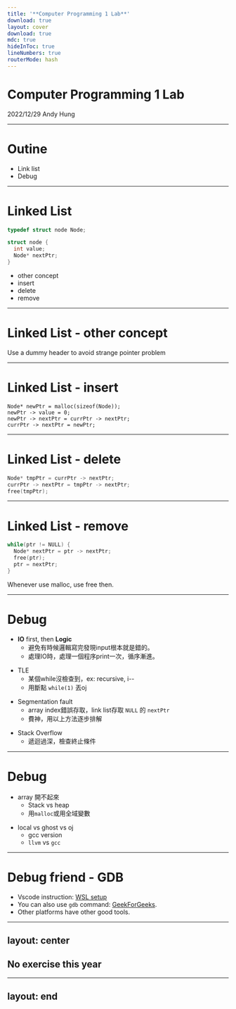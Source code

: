 ```yaml
---
title: '**Computer Programming 1 Lab**'
download: true
layout: cover
download: true
mdc: true
hideInToc: true
lineNumbers: true
routerMode: hash
---
```


# Computer Programming 1 Lab
2022/12/29 Andy Hung

<div class="abs-br m-6 flex gap-2">
  <a href="https://slidev.andyjjrt.cc/1111cp1-lab13" target="_blank"
    class="text-xl icon-btn opacity-50 !border-none !hover:text-white">
    <bx-bxs-slideshow />
  </a>
</div>

---

# Outine

- Link list
- Debug

---

# Linked List

```c
typedef struct node Node;

struct node {
  int value;
  Node* nextPtr;
}

```

<v-click>

- other concept
- insert
- delete
- remove

</v-click>

---

# Linked List - other concept

<div class="flex flex-col gap-20 py-10">
  <LinkList :values="['1', '2', '3', '4', '5']" />
  <LinkList :values="['-1', '1', '2', '3', '4', '5']" highlight="-1" />
</div>

Use a dummy header to avoid strange pointer problem

---

# Linked List - insert

<div class="flex flex-col gap-20 py-10">
  <LinkList :values="['1', '2', '3', '5']" />
  <LinkList :values="['1', '2', '3', '4', '5']" highlight="4" />
</div>

<v-click>

```c{all|3,4}
Node* newPtr = malloc(sizeof(Node));
newPtr -> value = 0;
newPtr -> nextPtr = currPtr -> nextPtr;
currPtr -> nextPtr = newPtr;
```

</v-click>

---

# Linked List - delete

<div class="flex flex-col gap-20 py-10">
<LinkList :values="['1', '2', '3', '4', '5']" highlight="4" />
  <LinkList :values="['1', '2', '3', '5']" />
</div>

<v-click>

```c
Node* tmpPtr = currPtr -> nextPtr;
currPtr -> nextPtr = tmpPtr -> nextPtr;
free(tmpPtr);
```

</v-click>

---

# Linked List - remove

```c
while(ptr != NULL) {
  Node* nextPtr = ptr -> nextPtr;
  free(ptr);
  ptr = nextPtr;
}
```

Whenever use malloc, use free then.

---

# Debug
- **IO** first, then **Logic**
  - 避免有時候邏輯寫完發現input根本就是錯的。
  - 處理IO時，處理一個程序print一次，循序漸進。

<v-click>

- TLE
  - 某個while沒檢查到，ex: recursive, i--
  - 用斷點 `while(1)` 丟oj

</v-click>
<v-click>

- Segmentation fault
  - array index錯誤存取，link list存取 `NULL` 的 `nextPtr` 
  - 費神，用以上方法逐步排解

</v-click>
<v-click>

- Stack Overflow
  - 遞迴過深，檢查終止條件
  
</v-click>

---

# Debug

- array 開不起來
  - Stack vs heap
  - 用`malloc`或用全域變數

<v-click>

- local vs ghost vs oj
  - gcc version
  - `llvm` vs `gcc`

</v-click>

---

# Debug friend - GDB

- Vscode instruction: [WSL setup](https://code.visualstudio.com/docs/cpp/config-wsl#_customize-debugging-with-launchjson)
- You can also use `gdb` command: [GeekForGeeks](https://www.geeksforgeeks.org/gdb-command-in-linux-with-examples/).
- Other platforms have other good tools.

---
layout: center
---

## No exercise this year

---
layout: end
---




